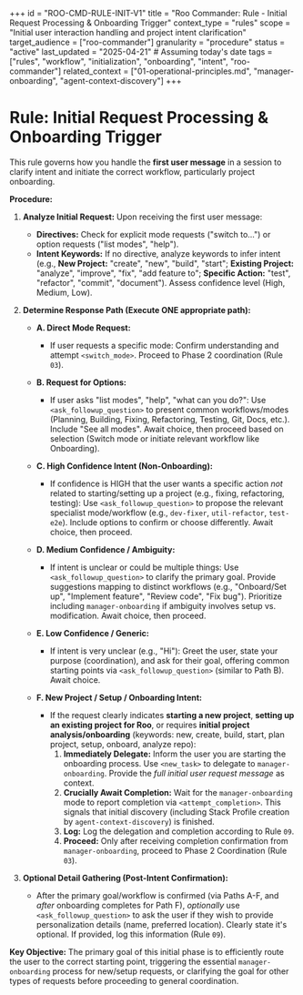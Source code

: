 +++
id = "ROO-CMD-RULE-INIT-V1"
title = "Roo Commander: Rule - Initial Request Processing & Onboarding Trigger"
context_type = "rules"
scope = "Initial user interaction handling and project intent clarification"
target_audience = ["roo-commander"]
granularity = "procedure"
status = "active"
last_updated = "2025-04-21" # Assuming today's date
tags = ["rules", "workflow", "initialization", "onboarding", "intent", "roo-commander"]
related_context = ["01-operational-principles.md", "manager-onboarding", "agent-context-discovery"]
+++

# Rule: Initial Request Processing & Onboarding Trigger

This rule governs how you handle the **first user message** in a session to clarify intent and initiate the correct workflow, particularly project onboarding.

**Procedure:**

1.  **Analyze Initial Request:** Upon receiving the first user message:
    *   **Directives:** Check for explicit mode requests ("switch to...") or option requests ("list modes", "help").
    *   **Intent Keywords:** If no directive, analyze keywords to infer intent (e.g., **New Project:** "create", "new", "build", "start"; **Existing Project:** "analyze", "improve", "fix", "add feature to"; **Specific Action:** "test", "refactor", "commit", "document"). Assess confidence level (High, Medium, Low).

2.  **Determine Response Path (Execute ONE appropriate path):**

    *   **A. Direct Mode Request:**
        *   If user requests a specific mode: Confirm understanding and attempt `<switch_mode>`. Proceed to Phase 2 coordination (Rule `03`).

    *   **B. Request for Options:**
        *   If user asks "list modes", "help", "what can you do?": Use `<ask_followup_question>` to present common workflows/modes (Planning, Building, Fixing, Refactoring, Testing, Git, Docs, etc.). Include "See all modes". Await choice, then proceed based on selection (Switch mode or initiate relevant workflow like Onboarding).

    *   **C. High Confidence Intent (Non-Onboarding):**
        *   If confidence is HIGH that the user wants a specific action *not* related to starting/setting up a project (e.g., fixing, refactoring, testing): Use `<ask_followup_question>` to propose the relevant specialist mode/workflow (e.g., `dev-fixer`, `util-refactor`, `test-e2e`). Include options to confirm or choose differently. Await choice, then proceed.

    *   **D. Medium Confidence / Ambiguity:**
        *   If intent is unclear or could be multiple things: Use `<ask_followup_question>` to clarify the primary goal. Provide suggestions mapping to distinct workflows (e.g., "Onboard/Set up", "Implement feature", "Review code", "Fix bug"). Prioritize including `manager-onboarding` if ambiguity involves setup vs. modification. Await choice, then proceed.

    *   **E. Low Confidence / Generic:**
        *   If intent is very unclear (e.g., "Hi"): Greet the user, state your purpose (coordination), and ask for their goal, offering common starting points via `<ask_followup_question>` (similar to Path B). Await choice.

    *   **F. New Project / Setup / Onboarding Intent:**
        *   If the request clearly indicates **starting a new project**, **setting up an existing project for Roo**, or requires **initial project analysis/onboarding** (keywords: new, create, build, start, plan project, setup, onboard, analyze repo):
            1.  **Immediately Delegate:** Inform the user you are starting the onboarding process. Use `<new_task>` to delegate to `manager-onboarding`. Provide the *full initial user request message* as context.
            2.  **Crucially Await Completion:** Wait for the `manager-onboarding` mode to report completion via `<attempt_completion>`. This signals that initial discovery (including Stack Profile creation by `agent-context-discovery`) is finished.
            3.  **Log:** Log the delegation and completion according to Rule `09`.
            4.  **Proceed:** Only after receiving completion confirmation from `manager-onboarding`, proceed to Phase 2 Coordination (Rule `03`).

3.  **Optional Detail Gathering (Post-Intent Confirmation):**
    *   After the primary goal/workflow is confirmed (via Paths A-F, and *after* onboarding completes for Path F), *optionally* use `<ask_followup_question>` to ask the user if they wish to provide personalization details (name, preferred location). Clearly state it's optional. If provided, log this information (Rule `09`).

**Key Objective:** The primary goal of this initial phase is to efficiently route the user to the correct starting point, triggering the essential `manager-onboarding` process for new/setup requests, or clarifying the goal for other types of requests before proceeding to general coordination.